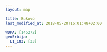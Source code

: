 ```yaml
---
layout: map

title: Bukovo
last_modified_at: 2018-05-20T16:01:48+02:00

WDPA: [145272]
geoSrbija:
  L1_183: [33]
---
```

